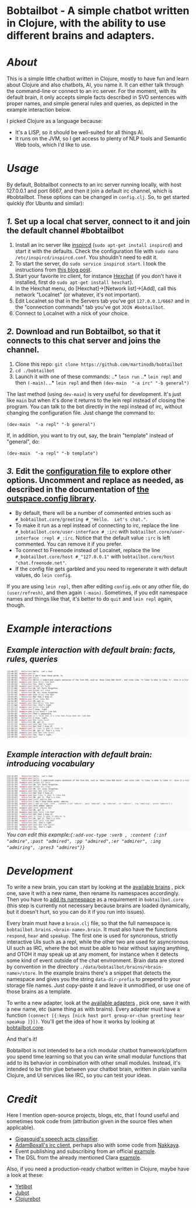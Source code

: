 Bobtailbot - A simple chatbot written in Clojure, with the ability to use different brains and adapters.
======

# _About_

This is a simple little chatbot written in Clojure, mostly to have fun and learn about Clojure and also chatbots, AI, you name it. It can either talk through the command-line or connect to an irc server.
For the moment, with its default brain, it only accepts simple facts described in SVO sentences with proper names, and simple general rules and queries, as depicted in the example interaction below.

I picked Clojure as a language because:

* It's a LISP, so it should be well-suited for all things AI.
* It runs on the JVM, so I get access to plenty of NLP tools and Semantic Web tools, which I'd like to use.

# _Usage_

By default, Bobtailbot connects to an irc server running locally, with host 127.0.0.1 and port 6667, and then it join a default irc channel, which is #bobtailbot. These options can be changed in `config.clj`.
So, to get started quickly (for Ubuntu and similar):

## _1._ Set up a local chat server, connect to it and join the default channel #bobtailbot

  1. Install an irc server like [inspircd](http://www.inspircd.org/) (`sudo apt-get install inspircd`) and start it with the defaults. Check the configuration file with `sudo nano /etc/inspircd/inspircd.conf`. You shouldn't need to edit it.
  2. To start the server, do `sudo service inspircd start`. I took the instructions from [this blog post](https://samuelhewitt.com/blog/2016-04-09-how-to-deploy-an-irc-server-on-ubuntu).
  3. Start your favorite irc client, for instance [Hexchat](https://hexchat.github.io/) (if you don't have it installed, first do `sudo apt-get install hexchat`).
  4. In the Hexchat menu, do [Hexchat]->[Network list]->[Add], call this network "Localnet" (or whatever, it's not important).
  5. Edit Localnet so that in the Servers tab you've got `127.0.0.1/6667` and in the "connection commands" tab you've got `JOIN #bobtailbot`.
  6. Connect to Localnet with a nick of your choice.

## _2._ Download and run Bobtailbot, so that it connects to this chat server and joins the channel.
  1. Clone this repo: `git clone https://github.com/martinodb/bobtailbot`
  2. `cd ./bobtailbot`
  3. Launch it with one of these commands:
  ..* `lein run`
  ..* `lein repl` and then `(-main)`.
  ..* `lein repl` and then `(dev-main  "-a irc" "-b general")`
  
  The last method (using `dev-main`) is very useful for development. It's just like `main` but when it's done it returns to the lein repl instead of closing the program. You can talk to the bot directly in the repl instead of irc, without changing the configuration file. Just change the command to:
  
   `(dev-main  "-a repl" "-b general")`

   If, in addition, you want to try out, say, the brain "template" instead of "general", do:

   `(dev-main  "-a repl" "-b template")`



## _3._ Edit the [configuration file](config.edn) to explore other options. Uncomment and replace as needed, as described in the documentation of [the outspace.config library](https://github.com/outpace/config).
  - By default, there will be a number of commented entries such as `#_bobtailbot.core/greeting #_"Hello.  Let's chat."`.
  - To make it run as a repl instead of connecting to irc, replace the line `#_bobtailbot.core/user-interface #_:irc` with `bobtailbot.core/user-interface :repl #_:irc`. Notice that the default value `:irc` is left commented. You can remove it if you prefer.
  - To connect to Freenode instead of Localnet, replace the line `#_bobtailbot.core/host #_"127.0.0.1"` with `bobtailbot.core/host "chat.freenode.net"`.
  - If the config file gets garbled and you need to regenerate it with default values, do `lein config`.

If you are using `lein repl`, then after editing `config.edn` or any other file,
   do `(user/refresh)`, and then again `(-main)`. Sometimes, if you edit namespace names and things like that, it's better to do `quit` and `lein repl` again, though.

# _Example interactions_

## _Example interaction with default brain: facts, rules, queries_

![Example interaction with default brain: facts, rules, queries](https://raw.githubusercontent.com/martinodb/bobtailbot/master/doc/screencap-2019-02-06%2013-00-32-v2.png "Example interaction with default brain: facts, rules, queries")


## _Example interaction with default brain: introducing vocabulary_

![Example interaction with default brain: introducing vocabulary](https://raw.githubusercontent.com/martinodb/bobtailbot/master/doc/screepcap-2019-02-09%2023-38-34.png "Example interaction with default brain: introducing vocabulary")
*You can edit this example:`{:add-voc-type :verb , :content {:inf "admire",:past "admired", :pp "admired",:er "admirer", :ing "admiring", :pres3 "admires"}}`*

# _Development_

To write a new brain, you can start by looking at the [available brains](https://github.com/martinodb/bobtailbot/tree/master/src/bobtailbot/brains) , pick one, save it with a new name, then rename its namespaces accordingly.
Then you have to [add its namespace](https://github.com/martinodb/bobtailbot/blob/master/src/bobtailbot/core.clj) as a requirement in `bobtailbot.core` (this step is currently not necessary because brains are loaded dynamically, but it doesn't hurt, so you can do it if you run into issues).

Every brain must have a `brain.clj` file, so that the full namespace is `bobtailbot.brains.<brain-name>.brain`. It must also have the functions `respond`, `hear` and `speakup`. The first one is used for syncronous, strictly interactive UIs such as a repl, while the other two are used for asyncronous UI such as IRC, where the bot must be able to hear without saying anything, and OTOH it may speak up at any moment, for instance when it detects some kind of event outside of the chat environment.
Brain data are stored by convention in the directory `./data/bobtailbot/brains/<brain-name>/store`. In the example brains there's a snippet that detects the namespace and gives you the string `data-dir-prefix` to prepend to your storage file names. Just copy-paste it and leave it unmodified, or use one of those brains as a template.


To write a new adapter, look at the [available adapters](https://github.com/martinodb/bobtailbot/tree/master/src/bobtailbot/adapters) , pick one, save it with a new name, etc (same thing as with brains). Every adapter must have a function `(connect [{:keys [nick host port group-or-chan greeting hear speakup ]}])`.
You'll get the idea of how it works by looking at [bobtailbot.core](https://github.com/martinodb/bobtailbot/blob/master/src/bobtailbot/core.clj).

And that's it!

Bobtailbot is not intended to be a rich modular chatbot framework/platform you spend time learning so that you can write small modular functions that add to its behavior in combination with other small modules. Instead, it's intended to be thin glue between your chatbot brain, written in plain vanilla Clojure, and UI services like IRC, so you can test your ideas.


# _Credit_

Here I mention open-source projects, blogs, etc, that I found useful and sometimes took code from (attribution given in the source files when applicable).

* [Gigasquid's speech acts classifier](https://github.com/gigasquid/speech-acts-classifier).
* [AdamBoxall's irc client](https://github.com/AdamBoxall/clojure-irc-client), perhaps also with some code from [Nakkaya](https://nakkaya.com/2010/02/10/a-simple-clojure-irc-client/).
* Event publishing and subscribing from an official [example](https://github.com/clojure/core.async/wiki/Pub-Sub).
* The DSL from the already mentioned Clara [example](https://github.com/cerner/clara-examples/blob/master/src/main/clojure/clara/examples/shopping.clj).

Also, if you need a production-ready chatbot written in Clojure, maybe have a look at these:

* [Yetibot](https://github.com/devth/yetibot)
* [Jubot](https://github.com/liquidz/jubot)
* [Clojurebot](https://github.com/hiredman/clojurebot)
